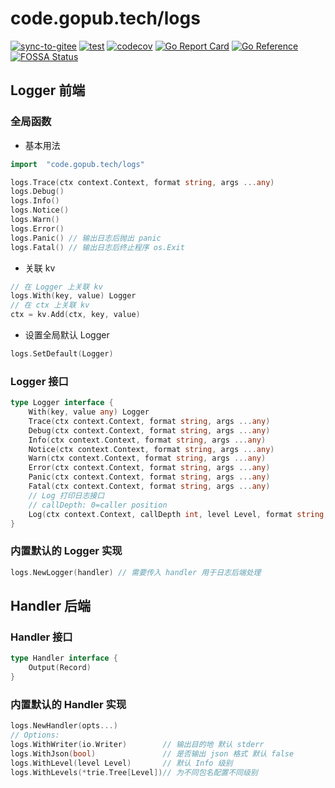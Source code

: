 # code.gopub.tech/logs

[![sync-to-gitee](https://github.com/pub-go/logs/actions/workflows/gitee.yaml/badge.svg)](https://github.com/pub-go/logs/actions/workflows/gitee.yaml)
[![test](https://github.com/pub-go/logs/actions/workflows/test.yaml/badge.svg)](https://github.com/pub-go/logs/actions/workflows/test.yaml)
[![codecov](https://codecov.io/gh/pub-go/logs/branch/main/graph/badge.svg)](https://codecov.io/gh/pub-go/logs)
[![Go Report Card](https://goreportcard.com/badge/code.gopub.tech/logs)](https://goreportcard.com/report/code.gopub.tech/logs)
[![Go Reference](https://pkg.go.dev/badge/code.gopub.tech/logs.svg)](https://pkg.go.dev/code.gopub.tech/logs)
[![FOSSA Status](https://app.fossa.com/api/projects/git%2Bgithub.com%2Fpub-go%2Flogs.svg?type=shield)](https://app.fossa.com/projects/git%2Bgithub.com%2Fpub-go%2Flogs?ref=badge_shield)

## Logger 前端

### 全局函数
- 基本用法

```go
import	"code.gopub.tech/logs"

logs.Trace(ctx context.Context, format string, args ...any)
logs.Debug()
logs.Info()
logs.Notice()
logs.Warn()
logs.Error()
logs.Panic() // 输出日志后抛出 panic
logs.Fatal() // 输出日志后终止程序 os.Exit
```
- 关联 kv

```go
// 在 Logger 上关联 kv
logs.With(key, value) Logger
// 在 ctx 上关联 kv
ctx = kv.Add(ctx, key, value)

```
- 设置全局默认 Logger

```go
logs.SetDefault(Logger)
```

### Logger 接口

```go
type Logger interface {
	With(key, value any) Logger
	Trace(ctx context.Context, format string, args ...any)
	Debug(ctx context.Context, format string, args ...any)
	Info(ctx context.Context, format string, args ...any)
	Notice(ctx context.Context, format string, args ...any)
	Warn(ctx context.Context, format string, args ...any)
	Error(ctx context.Context, format string, args ...any)
	Panic(ctx context.Context, format string, args ...any)
	Fatal(ctx context.Context, format string, args ...any)
	// Log 打印日志接口
	// callDepth: 0=caller position
	Log(ctx context.Context, callDepth int, level Level, format string, args ...any)
}
```

### 内置默认的 Logger 实现
```go
logs.NewLogger(handler) // 需要传入 handler 用于日志后端处理
```

## Handler 后端

### Handler 接口

```go
type Handler interface {
	Output(Record)
}
```
### 内置默认的 Handler 实现

```go
logs.NewHandler(opts...)
// Options:
logs.WithWriter(io.Writer)        // 输出目的地 默认 stderr
logs.WithJson(bool)               // 是否输出 json 格式 默认 false
logs.WithLevel(level Level)       // 默认 Info 级别
logs.WithLevels(*trie.Tree[Level])// 为不同包名配置不同级别
```
